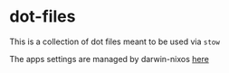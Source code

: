 # dot-files

This is a collection of dot files meant to be used via `stow` 

The apps settings are managed by darwin-nixos [here](https://github.com/agustinvalencia/nix-configs)
